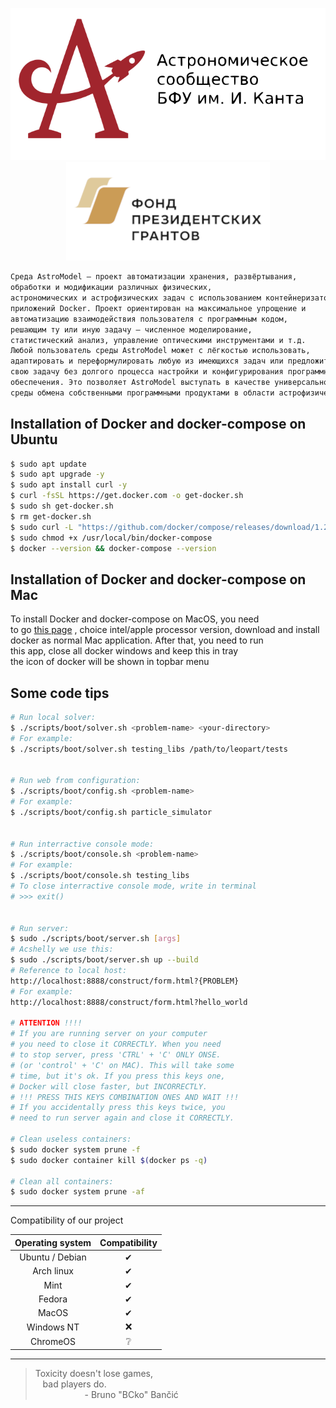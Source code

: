 <p align="center">
  <a href="https://astromodel.ru"><img alt="Astromodel" src="./configurator/static/images/logo.svg"></a>
  <a href="https://astromodel.ru"><img alt="Astromodel" src="./configurator/static/images/logo_fond.png"></a>
</p>

```bash
Среда AstroModel – проект автоматизации хранения, развёртывания, 
обработки и модификации различных физических, 
астрономических и астрофизических задач с использованием контейнеризатора 
приложений Docker. Проект ориентирован на максимальное упрощение и 
автоматизацию взаимодействия пользователя с программным кодом, 
решающим ту или иную задачу – численное моделирование, 
статистический анализ, управление оптическими инструментами и т.д. 
Любой пользователь среды AstroModel может с лёгкостью использовать, 
адаптировать и переформулировать любую из имеющихся задач или предложить 
свою задачу без долгого процесса настройки и конфигурирования программного 
обеспечения. Это позволяет AstroModel выступать в качестве универсальной 
среды обмена собственными программными продуктами в области астрофизических вычислений.
```

## Installation of Docker and docker-compose on Ubuntu ##

```bash
$ sudo apt update
$ sudo apt upgrade -y
$ sudo apt install curl -y
$ curl -fsSL https://get.docker.com -o get-docker.sh
$ sudo sh get-docker.sh
$ rm get-docker.sh
$ sudo curl -L "https://github.com/docker/compose/releases/download/1.29.2/docker-compose-$(uname -s)-$(uname -m)" -o /usr/local/bin/docker-compose
$ sudo chmod +x /usr/local/bin/docker-compose
$ docker --version && docker-compose --version
```
## Installation of Docker and docker-compose on Mac ##
To install Docker and docker-compose on MacOS, you need<br>
to go [this page](https://docs.docker.com/docker-for-mac/install/)
, choice intel/apple processor version, download and install<br>
docker as normal Mac application. After that, you need to run<br>
this app, close all docker windows and keep this in tray<br>
the icon of docker will be shown in topbar menu<br>

## Some code tips ##

```bash
# Run local solver:
$ ./scripts/boot/solver.sh <problem-name> <your-directory>
# For example:
$ ./scripts/boot/solver.sh testing_libs /path/to/leopart/tests


# Run web from configuration:
$ ./scripts/boot/config.sh <problem-name>
# For example:
$ ./scripts/boot/config.sh particle_simulator


# Run interractive console mode:
$ ./scripts/boot/console.sh <problem-name>
# For example:
$ ./scripts/boot/console.sh testing_libs
# To close interractive console mode, write in terminal 
# >>> exit()


# Run server:
$ sudo ./scripts/boot/server.sh [args]
# Acshelly we use this:
$ sudo ./scripts/boot/server.sh up --build
# Reference to local host:
http://localhost:8888/construct/form.html?{PROBLEM}
# For example:
http://localhost:8888/construct/form.html?hello_world

# ATTENTION !!!!
# If you are running server on your computer
# you need to close it CORRECTLY. When you need
# to stop server, press 'CTRL' + 'C' ONLY ONSE.
# (or 'control' + 'C' on MAC). This will take some
# time, but it's ok. If you press this keys one,
# Docker will close faster, but INCORRECTLY.
# !!! PRESS THIS KEYS COMBINATION ONES AND WAIT !!!
# If you accidentally press this keys twice, you
# need to run server again and close it CORRECTLY.

# Clean useless containers:
$ sudo docker system prune -f
$ sudo docker container kill $(docker ps -q)

# Clean all containers:
$ sudo docker system prune -af
```


-----------------------------------------

Compatibility of our project

| **Operating system** | **Compatibility** |
|:--------------------:|:-----------------:|
|    Ubuntu / Debian   |          ✔       |
|      Arch linux      |          ✔       |
|         Mint         |          ✔       |
|        Fedora        |          ✔       |
|         MacOS        |          ✔       |
|      Windows NT      |          ❌       |
|       ChromeOS       |          ❔       |

-----------------------------------------

> Toxicity doesn't lose games, <br>
> &nbsp;&nbsp;&nbsp;bad players do. <br>
> &nbsp;&nbsp;&nbsp;&nbsp;&nbsp;&nbsp;&nbsp;&nbsp;&nbsp;&nbsp;&nbsp;&nbsp;&nbsp;&nbsp;&nbsp;&nbsp;&nbsp;&nbsp;&nbsp;&nbsp;\- Bruno "BCko" Bančić
